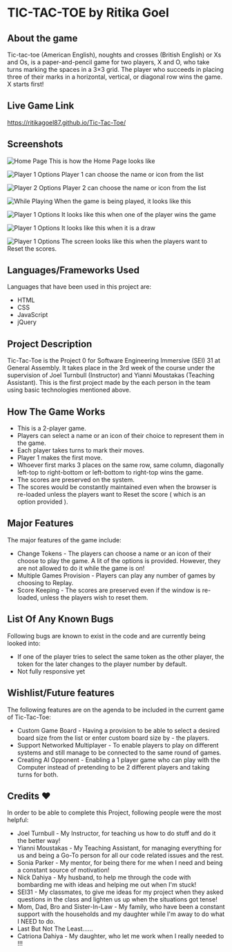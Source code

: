 TIC-TAC-TOE by Ritika Goel
==========================


About the game
--------------
Tic-tac-toe (American English), noughts and crosses (British English) or Xs and Os, is a paper-and-pencil game for two players, X and O, who take turns marking the spaces in a 3×3 grid. The player who succeeds in placing three of their marks in a horizontal, vertical, or diagonal row wins the game. X starts first!


Live Game Link
--------------
https://ritikagoel87.github.io/Tic-Tac-Toe/


Screenshots
-----------
![Home Page](/screenshots/1.png)
This is how the Home Page looks like

![Player 1 Options](/screenshots/2.png)
Player 1 can choose the name or icon from the list

![Player 2 Options](/screenshots/3.png)
Player 2 can choose the name or icon from the list

![While Playing](/screenshots/4.png)
When the game is being played, it looks like this

![Player 1 Options](/screenshots/5.png)
It looks like this when one of the player wins the game

![Player 1 Options](/screenshots/6.png)
It looks like this when it is a draw

![Player 1 Options](/screenshots/7.png)
The screen looks like this when the players want to Reset the scores.


Languages/Frameworks Used
-------------------------
Languages that have been used in this project are:
  - HTML
  - CSS
  - JavaScript
  - jQuery


Project Description
-------------------
Tic-Tac-Toe is the Project 0 for Software Engineering Immersive (SEI) 31 at General Assembly. It takes place in the 3rd week of the course under the supervision of Joel Turnbull (Instructor) and Yianni Moustakas (Teaching Assistant). This is the first project made by the each person in the team using basic technologies mentioned above.


How The Game Works
------------------
  - This is a 2-player game.
  - Players can select a name or an icon of their choice to represent them in the game.
  - Each player takes turns to mark their moves.
  - Player 1 makes the first move.
  - Whoever first marks 3 places on the same row, same column, diagonally left-top to right-bottom or left-bottom to right-top wins the game.
  - The scores are preserved on the system.
  - The scores would be constantly maintained even when the browser is re-loaded unless the players want to Reset the score ( which is an option provided ).


Major Features
--------------
The major features of the game include:
  - Change Tokens - The players can choose a name or an icon of their choose to play the game. A lit of the options is provided. However, they are not allowed to do it while the game is on!
  - Multiple Games Provision - Players can play any number of games by choosing to Replay.
  - Score Keeping - The scores are preserved even if the window is re-loaded, unless the players wish to reset them.


List Of Any Known Bugs
----------------------
Following bugs are known to exist in the code and are currently being looked into:
  - If one of the player tries to select the same token as the other player, the token for the later changes to the player number by default.
  - Not fully responsive yet



Wishlist/Future features
------------------------
The following features are on the agenda to be included in the current game of Tic-Tac-Toe:
  - Custom Game Board - Having a provision to be able to select a desired board size from the list or enter custom board size by  - the players.
  - Support Networked Multiplayer - To enable players to play on different systems and still manage to be connected to the same round of games.
  - Creating AI Opponent - Enabling a 1 player game who can play with the Computer instead of pretending to be 2 different players and taking turns for both.


Credits ❤️
-------
In order to be able to complete this Project, following people were the most helpful:
  - Joel Turnbull - My Instructor, for teaching us how to do stuff and do it the better way!
  - Yianni Moustakas - My Teaching Assistant, for managing everything for us and being a Go-To person for all our code related issues and the rest.
  - Sonia Parker - My mentor, for being there for me when I need and being a constant source of motivation!
  - Nick Dahiya - My husband, to help me through the code with bombarding me with ideas and helping me out when I'm stuck!
  - SEI31 - My classmates, to give me ideas for my project when they asked questions in the class and lighten us up when the situations got tense!
  - Mom, Dad, Bro and Sister-In-Law - My family, who have been a constant support with the households and my daughter while I'm away to do what I NEED to do.
  - Last But Not The Least......
  - Catriona Dahiya - My daughter, who let me work when I really needed to !!!
